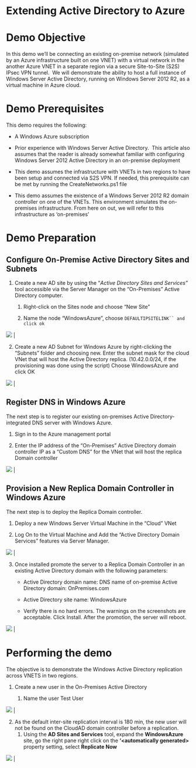 ﻿
Extending Active Directory to Azure
=========

Demo Objective
=========

In this demo we’ll be connecting an existing on-premise network (simulated by an Azure infrastructure built on one VNET) with a virtual network in the another Azure VNET in a separate region via a secure Site-to-Site (S2S) IPsec VPN tunnel.  We will demonstrate the ability to host a full instance of Windows Server Active Directory, running on Windows Server 2012 R2, as a virtual machine in Azure cloud.

Demo Prerequisites
==================

This demo requires the following:

-   A Windows Azure subscription

-   Prior experience with Windows Server Active Directory.  This article also assumes that the reader is already somewhat familiar with configuring Windows Server 2012 Active Directory in an on-premise deployment

-   This demo assumes the infrastructure with VNETs in two regions to have been setup and connected via S2S VPN. If needed, this prerequisite can be met by running the CreateNetworks.ps1 file

-   This demo assumes the existence of a Windows Server 2012 R2 domain controller on one of the VNETs. This environment simulates the on-premises infrastructure. From here on out, we will refer to this infrastructure as ‘on-premises’

Demo Preparation
================

Configure On-Premise Active Directory Sites and Subnets
-------------------------------------------------------

1.  Create a new AD site by using the “*Active Directory Sites and Services”* tool accessible via the Server Manager on the “On-Premises” Active Directory computer.

    1.  Right-click on the Sites node and choose “New Site”

    2.  Name the node “WindowsAzure”, choose ``` DEFAULTIPSITELINK`` and click ok ```
 
<img src="Media/Site.PNG" />  |
<!-- -->

2.  Create a new AD Subnet for Windows Azure by right-clicking the “Subnets” folder and choosing new. Enter the subnet mask for the cloud VNet that will host the Active Directory replica. (10.42.0.0/24, if the provisioning was done using the script) Choose WindowsAzure and click OK

<img src="Media/Subnet.PNG" />  |

Register DNS in Windows Azure
-----------------------------

The next step is to register our existing on-premises Active Directory-integrated DNS server with Windows Azure.

1.  Sign in to the Azure management portal

2.  Enter the IP address of the “On-Premises” Active Directory domain controller IP as a “Custom DNS” for the VNet that will host the replica Domain controller<span id="provision-a-new-replica-domain-controlle" class="anchor"></span>

<img src="Media/DNS.PNG" />  |

Provision a New Replica Domain Controller in Windows Azure
----------------------------------------------------------

The next step is to deploy the Replica Domain controller.

1.  Deploy a new Windows Server Virtual Machine in the “Cloud” VNet

2.  Log On to the Virtual Machine and Add the “Active Directory Domain Services” features via Server Manager.

<img src="Media/AddFeature.PNG" />  |


3.  Once installed promote the server to a Replica Domain Controller in an existing Active Directory domain with the following parameters:  

    -   Active Directory domain name: DNS name of on-premise Active Directory domain: OnPremises.com

    -   Active Directory site name: WindowsAzure

    -   Verify there is no hard errors. The warnings on the screenshots are acceptable. Click Install. After the promotion, the server will reboot.

<img src="Media/DCPromo.PNG" />  |


Performing the demo
===================

The objective is to demonstrate the Windows Active Directory replication across VNETS in two regions.

1.  Create a new user in the On-Premises Active Directory

    1.  Name the user Test User


<img src="Media/NewUser.PNG" />  |


2.  As the default inter-site replication interval is 180 min, the new user will not be found on the CloudAD domain controller before a replication.
    1.  Using the **AD Sites and Services** tool, expand the **WindowsAzure** site, go the right pane right click on the **‘&lt;automatically generated&gt;** property setting, select **Replicate Now**

<img src="Media/Replicate.PNG" />  |

